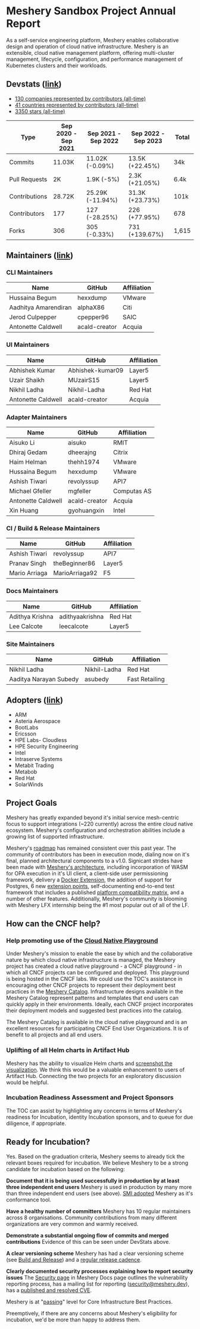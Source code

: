 # Meshery Sandbox Project Annual Report

As a self-service engineering platform, Meshery enables collaborative design and operation of cloud native infrastructure. Meshery is an extensible, cloud native management platform, offering multi-cluster management, lifecycle, configuration, and performance management of Kubernetes clusters and their workloads.

## Devstats ([link](https://meshery.devstats.cncf.io/))

- [130 companies represented by contributors (all-time)](https://meshery.devstats.cncf.io/d/5/companies-table?orgId=1)
- [41 countries represented by contributors (all-time)](https://meshery.devstats.cncf.io/d/18/overall-project-statistics-table?orgId=1&var-period_name=Last%20decade&var-repogroup_name=All)
- [3350 stars (all-time)](https://meshery.devstats.cncf.io/d/18/overall-project-statistics-table?orgId=1&var-period_name=Last%20decade&var-repogroup_name=All)

| Type | Sep 2020 - Sep 2021 | Sep 2021 - Sep 2022 | Sep 2022 - Sep 2023 | Total |
| --- | --- | --- | --- | --- |
| Commits | 11.03K | 11.02K (-0.09%) | 13.5K (+22.45%) | 34k |
| Pull Requests | 2K | 1.9K (-5%) | 2.3K (+21.05%) | 6.4k |
| Contributions | 28.72K | 25.29K (-11.94%) | 31.3K (+23.73%) | 101k |
| Contributors | 177 | 127 (-28.25%) | 226 (+77.95%) | 678 |
| Forks | 306 | 305 (-0.33%) | 731 (+139.67%) | 1,615 |


## Maintainers ([link](https://github.com/meshery/meshery/blob/master/MAINTAINERS.md))

### CLI Maintainers

| Name                    | GitHub            | Affiliation |
| ----------------------- | ----------------- | ----------- |
| Hussaina Begum          | hexxdump          | VMware      |
| Aadhitya Amarendiran    | alphaX86          | Citi        |
| Jerod Culpepper         | cpepper96         | SAIC        |
| Antonette Caldwell      | acald-creator     | Acquia      |

### UI Maintainers

| Name                | GitHub                 | Affiliation |
| ------------------- | ---------------------- | ----------- |
| Abhishek Kumar      | Abhishek-kumar09       | Layer5      |
| Uzair Shaikh        | MUzairS15              | Layer5      |
| Nikhil Ladha        | Nikhil-Ladha           | Red Hat     |
| Antonette Caldwell  | acald-creator          | Acquia      |

### Adapter Maintainers

| Name                | GitHub        | Affiliation |
| ------------------- | ------------- | ----------- |
| Aisuko Li           | aisuko        | RMIT        |
| Dhiraj Gedam        | dheerajng     | Citrix      |
| Haim Helman         | thehh1974     | VMware      |
| Hussaina Begum      | hexxdump      | VMware      |
| Ashish Tiwari       | revolyssup    | API7        |
| Michael Gfeller     | mgfeller      | Computas AS |
| Antonette Caldwell  | acald-creator | Acquia      |
| Xin Huang           | gyohuangxin   | Intel       |

### CI / Build & Release Maintainers

| Name                  | GitHub             | Affiliation |
| --------------------- | ------------------ | ----------- |
| Ashish Tiwari         | revolyssup         | API7        |
| Pranav Singh          | theBeginner86      | Layer5      |
| Mario Arriaga         | MarioArriaga92     | F5          |

### Docs Maintainers

| Name              | GitHub          | Affiliation |
| ----------------- | --------------- | ----------- |
| Adithya Krishna   | adithyaakrishna | Red Hat     |
| Lee Calcote       | leecalcote      | Layer5      |

### Site Maintainers

| Name                    | GitHub       | Affiliation    |
| ----------------------  | -----------  | -------------- |
| Nikhil Ladha            | Nikhil-Ladha | Red Hat        |
| Aaditya Narayan Subedy  | asubedy      | Fast Retailing |

## Adopters ([link](https://github.com/meshery/meshery/blob/master/ADOPTERS.md))

- ARM
- Asteria Aerospace
- BootLabs
- Ericsson
- HPE Labs- Cloudless
- HPE Security Engineering
- Intel
- Intraserve Systems
- Metabit Trading
- Metabob
- Red Hat
- SolarWinds

## Project Goals

Meshery has greatly expanded beyond it's initial service mesh-centric focus to support integrations (~220 currently) across the entire cloud native ecosystem. Meshery's configuration and orchestration abilities include a growing list of supported infrastructure.

Meshery's [roadmap](https://github.com/meshery/meshery/blob/master/ROADMAP.md) has remained consistent over this past year. The community of contributors has been in execution mode, dialing now on it's final, planned architectural components to a v1.0. Signicant strides have been made with [Meshery's architecture](https://docs.meshery.io/concepts), including incorporation of WASM for OPA execution in it's UI client, a client-side user permissioning framework, delivery a [Docker Extension](https://docs.meshery.io/installation/platforms/docker-extension), the addition of support for Postgres, 6 new [extension points](https://docs.meshery.io/extensibility), self-documenting end-to-end test framework that includes a published [platform compatibility matrix](https://docs.meshery.io/installation/platforms), and a number of other features. Additionally, Meshery's community is blooming with Meshery LFX internship being the #1 most popular out of all of the LF.

## How can the CNCF help?

### Help promoting use of the [Cloud Native Playground](https://play.meshery.io)

Under Meshery's mission to enable the ease by which and the collaborative nature by which cloud native infrastructure is managed, the Meshery project has created a cloud native playground - a CNCF playground -  in which all CNCF projects can be configured and deployed. This playground is being hosted in the CNCF labs. We could use the TOC's assistance in encouraging other CNCF projects to represent their deployment best practices in the [Meshery Catalog](https://meshery.io/catalog). Infrastructure designs available in the Meshery Catalog represent patterns and templates that end users can quickly apply in their environments. Ideally, each CNCF project incorporates their deployment models and suggested best practices into the catalog.

The Meshery Catalog is available in the cloud native playground and is an excellent resources for participating CNCF End User Organizations. It is of benefit to all projects and all end users.

### Uplifting of all Helm charts in Artifact Hub

Meshery has the ability to visualize Helm charts and [screenshot the visualization](https://github.com/meshery/meshery/pull/8498#issuecomment-1681369650). We think this would be a valuable enhancement to users of Artifact Hub. Connecting the two projects for an exploratory discussion would be helpful.

### Incubation Readiness Assessment and Project Sponsors

The TOC can assist by highlighting any concerns in terms of Meshery's readiness for Incubation, identity Incubation sponsors, and to queue for due diligence, if appropriate.

## Ready for Incubation?

Yes. Based on the graduation criteria, Meshery seems to already tick the relevant boxes required for incubation. We believe Meshery to be a strong candidate for incubation based on the following:

**Document that it is being used successfully in production by at least three independent end users**
Meshery is used in production by many more than three independent end users (see above). [SMI adopted](https://smi-spec.io/blog/validating-smi-conformance-with-meshery/) Meshery as it's conformance tool.

**Have a healthy number of committers**
Meshery has 10 regular maintainers across 8 organisations. Community contributions from many different organizations are very common and warmly received.

**Demonstrate a substantial ongoing flow of commits and merged contributions**
Evidence of this can be seen under DevStats above.

**A clear versioning scheme**
Meshery has had a clear versioning scheme (see [Build and Release](https://docs.meshery.io/project/contributing/build-and-release)) and a [regular release cadence](https://docs.meshery.io/project/releases).

**Clearly documented security processes explaining how to report security issues**
The [Security page](https://docs.meshery.io/project/security-vulnerabilities) in Meshery Docs page outlines the vulnerability reporting process, has a mailing list for reporting (security@meshery.dev), has a [published and resolved CVE](https://docs.meshery.io/project/security-vulnerabilities#list-of-announced-vulnerabilities).

Meshery is at "[passing](https://bestpractices.coreinfrastructure.org/projects/3564)" level for Core Infrastructure Best Practices.

Preemptively, if there are any concerns about Meshery's eligibility for incubation, we'd be more than happy to address them.
